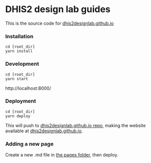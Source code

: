# DHIS2 design lab guides

This is the source code for [dhis2designlab.github.io](https://dhis2designlab.github.io/)

### Installation
```
cd [root_dir]
yarn install
```

### Development
```
cd [root_dir]
yarn start
```
http://localhost:8000/

### Deployment
```
cd [root_dir]
yarn deploy
```
This will push to [dhis2designlab.github.io repo](https://github.com/dhis2designlab/dhis2designlab.github.io),
making the website available at [dhis2designlab.github.io](https://dhis2designlab.github.io/).

### Adding a new page
Create a new .md file in [the pages folder](pages), then deploy.
